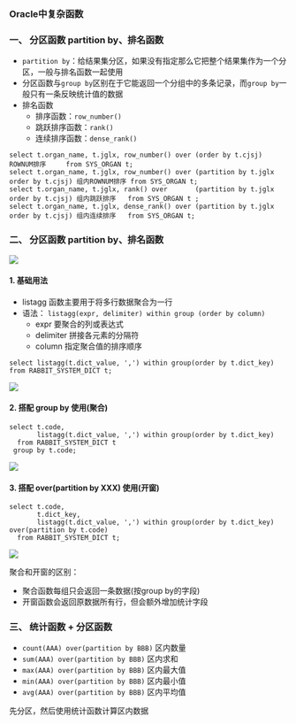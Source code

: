 ### Oracle中复杂函数
### 一、 分区函数 partition by、排名函数
* `partition by`：给结果集分区，如果没有指定那么它把整个结果集作为一个分区，一般与排名函数一起使用
* 分区函数与`group by`区别在于它能返回一个分组中的多条记录，而`group by`一般只有一条反映统计值的数据
* 排名函数
  * 排序函数：`row_number()`
  * 跳跃排序函数：`rank()`
  * 连续排序函数：`dense_rank()`

```
select t.organ_name, t.jglx, row_number() over (order by t.cjsj)                     ROWNUM排序     from SYS_ORGAN t;
select t.organ_name, t.jglx, row_number() over (partition by t.jglx order by t.cjsj) 组内ROWNUM排序 from SYS_ORGAN t;
select t.organ_name, t.jglx, rank() over       (partition by t.jglx order by t.cjsj) 组内跳跃排序   from SYS_ORGAN t ;
select t.organ_name, t.jglx, dense_rank() over (partition by t.jglx order by t.cjsj) 组内连续排序   from SYS_ORGAN t;
```

### 二、 分区函数 partition by、排名函数
![](https://fgq233.github.io/imgs/oracle/listagg01.png)

#### 1. 基础用法
* listagg 函数主要用于将多行数据聚合为一行
* 语法： `listagg(expr, delimiter) within group (order by column)`
  * expr 要聚合的列或表达式
  * delimiter  拼接各元素的分隔符
  * column     指定聚合值的排序顺序

```
select listagg(t.dict_value, ',') within group(order by t.dict_key) from RABBIT_SYSTEM_DICT t;
```

![](https://fgq233.github.io/imgs/oracle/listagg02.png)


#### 2. 搭配 group by 使用(聚合)
```
select t.code, 
       listagg(t.dict_value, ',') within group(order by t.dict_key)
  from RABBIT_SYSTEM_DICT t
 group by t.code;
```

![](https://fgq233.github.io/imgs/oracle/listagg03.png)

#### 3. 搭配 over(partition by XXX) 使用(开窗)
```
select t.code,
       t.dict_key,
       listagg(t.dict_value, ',') within group(order by t.dict_key) over(partition by t.code)
  from RABBIT_SYSTEM_DICT t;
```

![](https://fgq233.github.io/imgs/oracle/listagg04.png)


聚合和开窗的区别：
* 聚合函数每组只会返回一条数据(按group by的字段)
* 开窗函数会返回原数据所有行，但会额外增加统计字段


### 三、 统计函数 + 分区函数
*  `count(AAA) over(partition by BBB)`  区内数量
*  `sum(AAA) over(partition by BBB)`    区内求和
*  `max(AAA) over(partition by BBB)`    区内最大值
*  `min(AAA) over(partition by BBB)`    区内最小值
*  `avg(AAA) over(partition by BBB)`    区内平均值

先分区，然后使用统计函数计算区内数据
